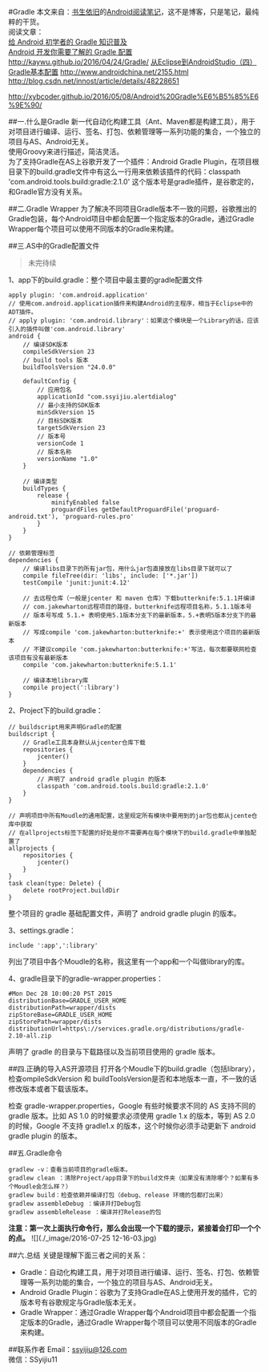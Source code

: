 #Gradle
本文来自：[书生依旧](https://github.com/ssyijiu)的[Android阅读笔记](https://github.com/ssyijiu/Android-ReadingNotes)，这不是博客，只是笔记，最纯粹的干货。     
阅读文章：   
[给 Android 初学者的 Gradle 知识普及](http://stormzhang.com/android/2016/07/02/gradle-for-android-beginners/)   
[Android 开发你需要了解的 Gradle 配置](http://stormzhang.com/android/2016/07/15/android-gradle-config/)
http://kaywu.github.io/2016/04/24/Gradle/
[从Eclipse到AndroidStudio（四）Gradle基本配置](http://www.jianshu.com/p/cd8fe9b16369)
http://www.androidchina.net/2155.html   
http://blog.csdn.net/innost/article/details/48228651

http://xybcoder.github.io/2016/05/08/Android%20Gradle%E6%B5%85%E6%9E%90/

##一.什么是Gradle
新一代自动化构建工具（Ant、Maven都是构建工具），用于对项目进行编译、运行、签名、打包、依赖管理等一系列功能的集合，一个独立的项目与AS、Android无关。    
使用Groovy来进行描述，简洁灵活。     
为了支持Gradle在AS上谷歌开发了一个插件：Android Gradle Plugin，在项目根目录下的build.gradle文件中有这么一行用来依赖该插件的代码：classpath 'com.android.tools.build:gradle:2.1.0' 这个版本号是gradle插件，是谷歌定的，和Gradle官方没有关系。 

##二.Gradle Wrapper
为了解决不同项目Gradle版本不一致的问题，谷歌推出的Gradle包装，每个Android项目中都会配置一个指定版本的Gradle，通过Gradle Wrapper每个项目可以使用不同版本的Gradle来构建。

##三.AS中的Gradle配置文件
> 未完待续 

1、app下的build.gradle：整个项目中最主要的gradle配置文件
```
apply plugin: 'com.android.application'
// 使用com.android.application插件来构建Android的主程序，相当于Eclipse中的ADT插件。
// apply plugin: 'com.android.library'：如果这个模块是一个Library的话，应该引入的插件叫做'com.android.library'
android {
    // 编译SDK版本
    compileSdkVersion 23   
    // build tools 版本
    buildToolsVersion "24.0.0"

    defaultConfig {
        // 应用包名
        applicationId "com.ssyijiu.alertdialog"
        // 最小支持的SDK版本
        minSdkVersion 15
        // 目标SDK版本
        targetSdkVersion 23
        // 版本号
        versionCode 1
        // 版本名称
        versionName "1.0"
    }

    // 编译类型    
    buildTypes {
        release {
            minifyEnabled false
            proguardFiles getDefaultProguardFile('proguard-android.txt'), 'proguard-rules.pro'
        }
    }
}

// 依赖管理标签
dependencies {
    // 编译libs目录下的所有jar包，用什么jar包直接放在libs目录下就可以了
    compile fileTree(dir: 'libs', include: ['*.jar'])
    testCompile 'junit:junit:4.12'
    
    // 去远程仓库（一般是jcenter 和 maven 仓库）下载butterknife:5.1.1并编译
    // com.jakewharton远程项目的路径，butterknife远程项目名称，5.1.1版本号
    // 版本号写成 5.1.+ 表明使用5.1版本分支下的最新版本，5.+表明5版本分支下的最新版本
    // 写成compile 'com.jakewharton:butterknife:+' 表示使用这个项目的最新版本
    // 不建议compile 'com.jakewharton:butterknife:+'写法，每次都要联网检查该项目有没有最新版本
    compile 'com.jakewharton:butterknife:5.1.1'
    
    // 编译本地library库
    compile project(':library')
}
```
2、Project下的build.gradle： 
```
// buildscript用来声明Gradle的配置
buildscript {
    // Gradle工具本身默认从jcenter仓库下载
    repositories {
        jcenter()
    }
    dependencies {
        // 声明了 android gradle plugin 的版本
        classpath 'com.android.tools.build:gradle:2.1.0'
    }
}

// 声明项目中所有Moudle的通用配置，这里规定所有模块中要用到的jar包也都从jcente仓库中获取 
// 在allprojects标签下配置的好处是你不需要再在每个模块下的build.gradle中单独配置了
allprojects {
    repositories {
        jcenter()
    }
}
task clean(type: Delete) {
    delete rootProject.buildDir
}
```
整个项目的 gradle 基础配置文件，声明了 android gradle plugin 的版本。

3、settings.gradle： 
```
include ':app',':library'
```
列出了项目中各个Moudle的名称，我这里有一个app和一个叫做library的库。  

4、gradle目录下的gradle-wrapper.properties：  
```
#Mon Dec 28 10:00:20 PST 2015
distributionBase=GRADLE_USER_HOME
distributionPath=wrapper/dists
zipStoreBase=GRADLE_USER_HOME
zipStorePath=wrapper/dists
distributionUrl=https\://services.gradle.org/distributions/gradle-2.10-all.zip
```
声明了 gradle 的目录与下载路径以及当前项目使用的 gradle 版本。

##四.正确的导入AS开源项目
打开各个Moudle下的build.gradle（包括library），检查ompileSdkVersion 和 buildToolsVersion是否和本地版本一直，不一致的话修改版本或者下载该版本。 

检查 gradle-wrapper.properties，Google 有些时候要求不同的 AS 支持不同的 gradle 版本。比如 AS 1.0 的时候要求必须使用 gradle 1.x 的版本，等到 AS 2.0 的时候，Google 不支持 gradle1.x 的版本，这个时候你必须手动更新下 android gradle plugin 的版本。

##五.Gradle命令
```
gradlew -v：查看当前项目的gradle版本。 
gradlew clean ：清除Project/app目录下的build文件夹（如果没有清除哪个？如果有多个Moudle会怎么样？） 
gradlew build：检查依赖并编译打包（debug、release 环境的包都打出来） 
gradlew assembleDebug ：编译并打Debug包 
gradlew assembleRelease ：编译并打Release的包 
```
**注意：第一次上面执行命令行，那么会出现一个下载的提示，紧接着会打印一个个的点。** 
    ![](./_image/2016-07-25 12-16-03.jpg) 

##六.总结
关键是理解下面三者之间的关系：
- Gradle：自动化构建工具，用于对项目进行编译、运行、签名、打包、依赖管理等一系列功能的集合，一个独立的项目与AS、Android无关。
- Android Gradle Plugin：谷歌为了支持Gradle在AS上使用开发的插件，它的版本号有谷歌规定与Gradle版本无关。
- Gradle Wrapper：通过Gradle Wrapper每个Android项目中都会配置一个指定版本的Gradle，通过Gradle Wrapper每个项目可以使用不同版本的Gradle来构建。

##联系作者
Email：ssyijiu@126.com   
微信：SSyijiu11


